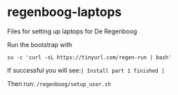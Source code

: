 # regenboog-laptops
Files for setting up laptops for De Regenboog

Run the bootstrap with

`su -c 'curl -sL https://tinyurl.com/regen-run | bash'`

If successful you will see:`| Install part 1 finished |`

Then run:
`/regenboog/setup_user.sh`
